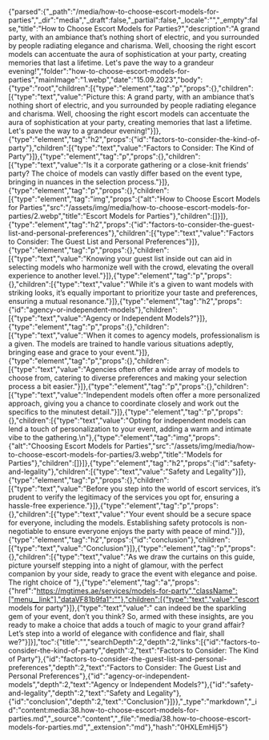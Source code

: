 {"parsed":{"_path":"/media/how-to-choose-escort-models-for-parties","_dir":"media","_draft":false,"_partial":false,"_locale":"","_empty":false,"title":"How to Choose Escort Models for Parties?","description":"A grand party, with an ambiance that’s nothing short of electric, and you surrounded by people radiating elegance and charisma. Well, choosing the right escort models can accentuate the aura of sophistication at your party, creating memories that last a lifetime. Let's pave the way to a grandeur evening!","folder":"how-to-choose-escort-models-for-parties","mainImage":"1.webp","date":"15.09.2023","body":{"type":"root","children":[{"type":"element","tag":"p","props":{},"children":[{"type":"text","value":"Picture this: A grand party, with an ambiance that’s nothing short of electric, and you surrounded by people radiating elegance and charisma. Well, choosing the right escort models can accentuate the aura of sophistication at your party, creating memories that last a lifetime. Let's pave the way to a grandeur evening!"}]},{"type":"element","tag":"h2","props":{"id":"factors-to-consider-the-kind-of-party"},"children":[{"type":"text","value":"Factors to Consider: The Kind of Party"}]},{"type":"element","tag":"p","props":{},"children":[{"type":"text","value":"Is it a corporate gathering or a close-knit friends’ party? The choice of models can vastly differ based on the event type, bringing in nuances in the selection process."}]},{"type":"element","tag":"p","props":{},"children":[{"type":"element","tag":"img","props":{"alt":"How to Choose Escort Models for Parties","src":"/assets/img/media/how-to-choose-escort-models-for-parties/2.webp","title":"Escort Models for Parties"},"children":[]}]},{"type":"element","tag":"h2","props":{"id":"factors-to-consider-the-guest-list-and-personal-preferences"},"children":[{"type":"text","value":"Factors to Consider: The Guest List and Personal Preferences"}]},{"type":"element","tag":"p","props":{},"children":[{"type":"text","value":"Knowing your guest list inside out can aid in selecting models who harmonize well with the crowd, elevating the overall experience to another level."}]},{"type":"element","tag":"p","props":{},"children":[{"type":"text","value":"While it's a given to want models with striking looks, it’s equally important to prioritize your taste and preferences, ensuring a mutual resonance."}]},{"type":"element","tag":"h2","props":{"id":"agency-or-independent-models"},"children":[{"type":"text","value":"Agency or Independent Models?"}]},{"type":"element","tag":"p","props":{},"children":[{"type":"text","value":"When it comes to agency models, professionalism is a given. The models are trained to handle various situations adeptly, bringing ease and grace to your event."}]},{"type":"element","tag":"p","props":{},"children":[{"type":"text","value":"Agencies often offer a wide array of models to choose from, catering to diverse preferences and making your selection process a bit easier."}]},{"type":"element","tag":"p","props":{},"children":[{"type":"text","value":"Independent models often offer a more personalized approach, giving you a chance to coordinate closely and work out the specifics to the minutest detail."}]},{"type":"element","tag":"p","props":{},"children":[{"type":"text","value":"Opting for independent models can lend a touch of personalization to your event, adding a warm and intimate vibe to the gathering.\n"},{"type":"element","tag":"img","props":{"alt":"Choosing Escort Models for Parties","src":"/assets/img/media/how-to-choose-escort-models-for-parties/3.webp","title":"Models for Parties"},"children":[]}]},{"type":"element","tag":"h2","props":{"id":"safety-and-legality"},"children":[{"type":"text","value":"Safety and Legality"}]},{"type":"element","tag":"p","props":{},"children":[{"type":"text","value":"Before you step into the world of escort services, it’s prudent to verify the legitimacy of the services you opt for, ensuring a hassle-free experience."}]},{"type":"element","tag":"p","props":{},"children":[{"type":"text","value":"Your event should be a secure space for everyone, including the models. Establishing safety protocols is non-negotiable to ensure everyone enjoys the party with peace of mind."}]},{"type":"element","tag":"h2","props":{"id":"conclusion"},"children":[{"type":"text","value":"Conclusion"}]},{"type":"element","tag":"p","props":{},"children":[{"type":"text","value":"As we draw the curtains on this guide, picture yourself stepping into a night of glamour, with the perfect companion by your side, ready to grace the event with elegance and poise. The right choice of "},{"type":"element","tag":"a","props":{"href":"https://mgtimes.ae/services/models-for-party","className":["menu__link"],"dataVF81b9fa1":""},"children":[{"type":"text","value":"escort models for party"}]},{"type":"text","value":" can indeed be the sparkling gem of your event, don’t you think? So, armed with these insights, are you ready to make a choice that adds a touch of magic to your grand affair? Let’s step into a world of elegance with confidence and flair, shall we?"}]}],"toc":{"title":"","searchDepth":2,"depth":2,"links":[{"id":"factors-to-consider-the-kind-of-party","depth":2,"text":"Factors to Consider: The Kind of Party"},{"id":"factors-to-consider-the-guest-list-and-personal-preferences","depth":2,"text":"Factors to Consider: The Guest List and Personal Preferences"},{"id":"agency-or-independent-models","depth":2,"text":"Agency or Independent Models?"},{"id":"safety-and-legality","depth":2,"text":"Safety and Legality"},{"id":"conclusion","depth":2,"text":"Conclusion"}]}},"_type":"markdown","_id":"content:media:38.how-to-choose-escort-models-for-parties.md","_source":"content","_file":"media/38.how-to-choose-escort-models-for-parties.md","_extension":"md"},"hash":"0HXLEmHlj5"}